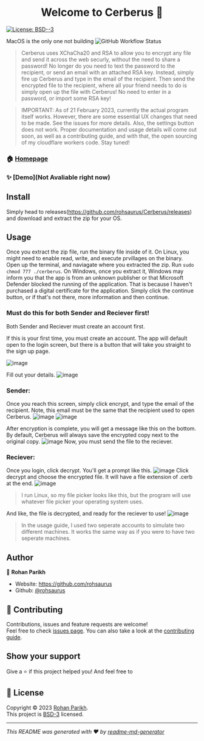 <h1 align="center">Welcome to Cerberus 👋</h1>
  </a>
  <a href="https://github.com/rohsaurus/Cerberus/blob/Main/License" target="_blank">
    <img alt="License: BSD--3" src="https://img.shields.io/badge/License-BSD--3-yellow.svg" />
  </a>
  
MacOS is the only one not building ![GitHub Workflow Status](https://img.shields.io/github/actions/workflow/status/rohsaurus/Cerberus/desktoprelease.yml)


> Cerberus uses XChaCha20 and RSA to allow you to encrypt any file and send it across the web securly, without the need to share a password! No longer do you need to text the password to the recipient, or send an email with an attached RSA key. Instead, simply fire up Cerberus and type in the email of the recipient. Then send the encrypted file to the recipient, where all your friend needs to do is simply open up the file with Cerberus! No need to enter in a password, or import some RSA key!

> IMPORTANT: As of 21 February 2023, currently the actual program itself works. However, there are some essential UX changes that need to be made. See the issues for more details. Also, the settings button does not work. Proper documentation and usage details will come out soon, as well as a contributing guide, and with that, the open sourcing of my cloudflare workers code. Stay tuned!

### 🏠 [Homepage](https://github.com/rohsaurus/Cerberus)

### ✨ [Demo](Not Avaliable right now)

## Install

Simply head to releases(https://github.com/rohsaurus/Cerberus/releases) and download and extract the zip for your OS.

## Usage

Once you extract the zip file, run the binary file inside of it. On Linux, you might need to enable read, write, and execute prvillages on the binary. Open up the terminal, and naviagate where you extracted the zip. Run ```sudo chmod 777 ./cerberus```. On Windows, once you extract it, Windows may inform you that the app is from an unknown publisher or that Microsoft Defender blocked the running of the application. That is because I haven't purchased a digital certificate for the application. Simply click the continue button, or if that's not there, more information and then continue.

### Must do this for both Sender and Reciever first!
Both Sender and Reciever must create an account first.

If this is your first time, you must create an account. The app will default open to the login screen, but there is a button that will take you straight to the sign up page.

![image](https://user-images.githubusercontent.com/55811427/221426028-119f71d6-1c42-4d8f-a8ec-3c5c540bc26c.png)

Fill out your details.
![image](https://user-images.githubusercontent.com/55811427/221426056-6113f9e5-8b64-49de-ab9d-ca88c1141022.png)


### Sender:

Once you reach this screen, simply click encrypt, and type the email of the recipient. Note, this email must be the same that the recipient used to open Cerberus.
![image](https://user-images.githubusercontent.com/55811427/221426470-3dbbc9d4-cf7a-414b-ac9d-e0d78f783bc2.png)
![image](https://user-images.githubusercontent.com/55811427/221426504-dc282f9b-53af-4cae-b281-4f925fa53a1e.png)

After encryption is complete, you will get a message like this on the bottom. By default, Cerberus will always save the encrypted copy next to the original copy.
![image](https://user-images.githubusercontent.com/55811427/221426579-0fe5b4b0-0cdc-40af-a843-3e1dfe21f81f.png)
Now, you must send the file to the reciever.


### Reciever:
Once you login, click decrypt.
You'll get a prompt like this.
![image](https://user-images.githubusercontent.com/55811427/221426692-4d60843f-0e3e-498d-8d81-a3283125b04f.png)
Click decrypt and choose the encrypted file. It will have a file extension of .cerb at the end. 
![image](https://user-images.githubusercontent.com/55811427/221426732-d2c0ab8d-104a-4097-a75e-c18a209c2305.png)

> I run Linux, so my file picker looks like this, but the program will use whatever file picker your operating system uses.

And like, the file is decrypted, and ready for the reciever to use!
![image](https://user-images.githubusercontent.com/55811427/221426780-c5e8cab9-98c5-4e45-ba0c-9501ad24dd78.png)


> In the usage guide, I used two seperate accounts to simulate two different machines. It works the same way as if you were to have two seperate machines.

## Author

👤 **Rohan Parikh**

* Website: https://github.com/rohsaurus
* Github: [@rohsaurus](https://github.com/rohsaurus)

## 🤝 Contributing

Contributions, issues and feature requests are welcome!<br />Feel free to check [issues page](https://github.com/rohsaurus/Cerberus/issues). You can also take a look at the [contributing guide](N/A).

## Show your support

Give a ⭐️ if this project helped you!
And feel free to 

## 📝 License

Copyright © 2023 [Rohan Parikh](https://github.com/rohsaurus).<br />
This project is [BSD-3](https://github.com/rohsaurus/Cerberus/blob/Main/License) licensed.

***
_This README was generated with ❤️ by [readme-md-generator](https://github.com/kefranabg/readme-md-generator)_
